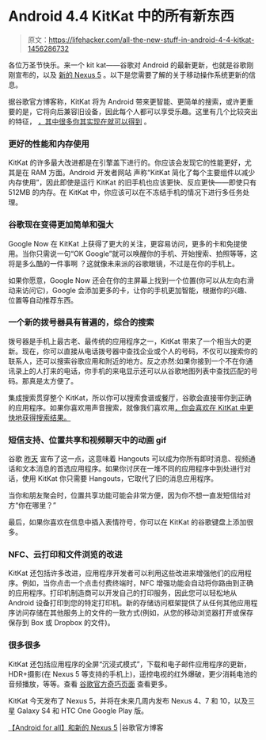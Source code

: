 # Android 4.4 KitKat 中的所有新东西

> 原文：<https://lifehacker.com/all-the-new-stuff-in-android-4-4-kitkat-1456286732>

各位万圣节快乐。来一个 kit kat——谷歌对 Android 的最新更新，也就是谷歌刚刚宣布的，以及 [新的 Nexus 5](https://gizmodo.com/nexus-5-a-pure-google-dream-phone-thats-ridiculously-1445522531) 。以下是您需要了解的关于移动操作系统更新的信息。



据谷歌官方博客称，KitKat 将为 Android 带来更智能、更简单的搜索，或许更重要的是，它将向后兼容旧设备，因此每个人都可以享受乐趣。这里有几个比较突出的特征， [，其中很多你其实现在就可以得到](https://lifehacker.com/all-the-new-stuff-in-android-4-4-kitkat-1456286732) 。

### 更好的性能和内存使用

KitKat 的许多最大改进都是在引擎盖下进行的。你应该会发现它的性能更好，尤其是在 RAM 方面。Android 开发者网站 声称“KitKat 简化了每个主要组件以减少内存使用”，因此即使是运行 KitKat 的旧手机也应该更快、反应更快——即使只有 512MB 的内存。在 KitKat 中，你应该可以在不冻结手机的情况下进行多任务处理。

### 谷歌现在变得更加简单和强大

Google Now 在 KitKat 上获得了更大的关注，更容易访问，更多的卡和免提使用。当你只需说一句“OK Google”就可以唤醒你的手机、开始搜索、拍照等等，这将是多么酷的一件事啊 ？这就像未来派的谷歌眼镜，不过是在你的手机上。

如果你愿意，Google Now 还会在你的主屏幕上找到一个位置(你可以从左向右滑动来访问它)，Google 会添加更多的卡，让你的手机更加智能，根据你的兴趣、位置等自动推荐东西。

### 一个新的拨号器具有普遍的，综合的搜索

拨号器是手机上最古老、最传统的应用程序之一，KitKat 带来了一个相当大的更新。现在，你可以直接从电话拨号器中查找企业或个人的号码，不仅可以搜索你的联系人，还可以搜索谷歌应用和附近的地方。反之亦然:如果你接到一个不在你通讯录上的人打来的电话，你手机的来电显示还可以从谷歌地图列表中查找匹配的号码。那真是太方便了。

集成搜索贯穿整个 KitKat，所以你可以搜索食谱或餐厅，谷歌会直接带你到正确的应用程序。如果你喜欢用声音搜索，就像我们喜欢用[，你会喜欢在 KitKat 中更快地获得搜索结果。](https://lifehacker.com/everything-you-didnt-know-you-could-do-with-google-voi-512727229)

### 短信支持、位置共享和视频聊天中的动画 gif

谷歌 [昨天](https://lifehacker.com/google-hangouts-adds-sms-support-location-sharing-and-1454158959) 宣布了这一点，这意味着 Hangouts 可以成为你所有即时消息、视频通话和文本消息的首选应用程序。如果你讨厌在一堆不同的应用程序中到处进行对话，使用 KitKat 你只需要 Hangouts，它取代了旧的消息应用程序。

当你和朋友聚会时，位置共享功能可能会非常方便，因为你不想一直发短信给对方“你在哪里？”

最后，如果你喜欢在信息中插入表情符号，你可以在 KitKat 的谷歌键盘上添加很多。

### NFC、云打印和文件浏览的改进

KitKat 还包括许多改进，应用程序开发者可以利用这些改进来增强他们的应用程序。例如，当你点击一个点击付费终端时，NFC 增强功能会自动将你路由到正确的应用程序。打印机制造商可以开发自己的打印服务，因此您可以轻松地从 Android 设备打印到您的特定打印机。新的存储访问框架提供了从任何其他应用程序访问存储在其他服务上的文件的一致方式(例如，从您的移动浏览器打开或保存保存到 Box 或 Dropbox 的文件)。

### 很多很多

KitKat 还包括应用程序的全屏“沉浸式模式”，下载和电子邮件应用程序的更新，HDR+摄影(在 Nexus 5 等支持的手机上)，遥控电视的红外爆破，更少消耗电池的音频播放，等等。查看 [谷歌官方奇巧页面](http://www.android.com/versions/kit-kat-4-4/index.html) 查看更多。

KitKat 今天发布了 Nexus 5，并将在未来几周内发布 Nexus 4、7 和 10，以及三星 Galaxy S4 和 HTC One Google Play 版。

[【Android for all】和新的 Nexus 5](http://googleblog.blogspot.com/2013/10/android-for-all-and-new-nexus-5.html) |谷歌官方博客